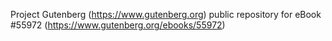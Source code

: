 Project Gutenberg (https://www.gutenberg.org) public repository for
eBook #55972 (https://www.gutenberg.org/ebooks/55972)

